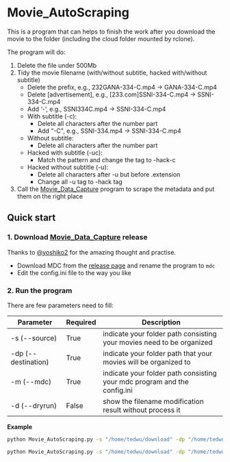 # Movie_AutoScraping

This is a program that can helps to finish the work after you download the movie to the folder (including the cloud folder mounted by rclone).

The program will do:

1. Delete the file under 500Mb
2. Tidy the movie filename (with/without subtitle, hacked with/without subtitle)
   - Delete the prefix, e.g., 232GANA-334-C.mp4 -> GANA-334-C.mp4
   - Delete [advertisement], e.g., [233.com]SSNI-334-C.mp4 -> SSNI-334-C.mp4
   - Add ‘-’, e.g., SSNI334C.mp4 -> SSNI-334-C.mp4
   - With subtitle (-c):
     - Delete all characters after the number part
     - Add "-C", e.g., SSNI-334.mp4 -> SSNI-334-C.mp4
   - Without subtitle:
     - Delete all characters after the number part
   - Hacked with subtitle (-uc):
     - Match the pattern and change the tag to -hack-c
   - Hacked without subtitle (-u):
     - Delete all characters after -u but before .extension
     - Change all -u tag to -hack tag
3. Call the [Movie_Data_Capture](https://github.com/yoshiko2/Movie_Data_Capture) program to scrape the metadata and put them on the right place

## Quick start

### 1. Download [Movie_Data_Capture](https://github.com/yoshiko2/Movie_Data_Capture) release

Thanks to [@yoshiko2](https://github.com/yoshiko2) for the amazing thought and practise. 

- Download MDC from the [release page]((https://github.com/yoshiko2/Movie_Data_Capture/releases)) and rename the program to `mdc`
- Edit the config.ini file to the way you like

### 2. Run the program

There are few parameters need to fill:

| Parameter             | Required | Description                                                  |
| --------------------- | -------- | ------------------------------------------------------------ |
| -s (\-\-source)       | True     | indicate your folder path consisting your movies need to be organized |
| -dp (\-\-destination) | True     | indicate your folder path that your movies will be organized to |
| -m (\-\-mdc)          | True     | indicate your folder path consisting your mdc program and the config.ini |
| -d (\-\-dryrun)       | False    | show the filename modification result without process it     |

**Example**

```bash
python Movie_AutoScraping.py -s "/home/tedwu/download" -dp "/home/tedwu/movie" -m "/home/tedwu/program"
```

```bash
python Movie_AutoScraping.py -s "/home/tedwu/download" -dp "/home/tedwu/movie" -m "/home/tedwu/program" -d
```


